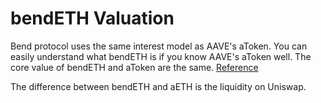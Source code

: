# bendETH Valuation

Bend protocol uses the same interest model as AAVE's aToken. You can easily understand what bendETH is if you know AAVE's aToken well. The core value of bendETH and aToken are the same. [Reference](https://docs.aave.com/risk/liquidity-risk/atoken-valuation)&#x20;

The difference between bendETH and aETH is the liquidity on Uniswap.

